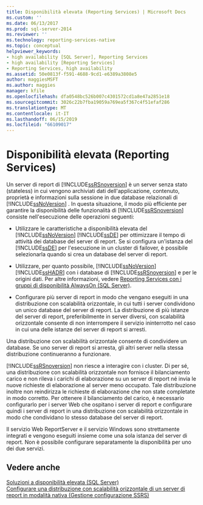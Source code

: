```yaml
---
title: Disponibilità elevata (Reporting Services) | Microsoft Docs
ms.custom: ''
ms.date: 06/13/2017
ms.prod: sql-server-2014
ms.reviewer: ''
ms.technology: reporting-services-native
ms.topic: conceptual
helpviewer_keywords:
- high availability [SQL Server], Reporting Services
- high availability [Reporting Services]
- Reporting Services, high availability
ms.assetid: 50e0813f-f591-4688-9cd1-e6389a3808e5
author: maggiesMSFT
ms.author: maggies
manager: kfile
ms.openlocfilehash: dfa0548bc526b007c4301572cd1a8e47a2851e18
ms.sourcegitcommit: 3026c22b7fba19059a769ea5f367c4f51efaf286
ms.translationtype: MT
ms.contentlocale: it-IT
ms.lasthandoff: 06/15/2019
ms.locfileid: "66109017"
---
```

# <a name="high-availability-reporting-services"></a>Disponibilità elevata (Reporting Services)
  Un server di report di [!INCLUDE[ssRSnoversion](../includes/ssrsnoversion-md.md)] è un server senza stato (stateless) in cui vengono archiviati dati dell'applicazione, contenuto, proprietà e informazioni sulla sessione in due database relazionali di [!INCLUDE[ssNoVersion](../includes/ssnoversion-md.md)] . In questa situazione, il modo più efficiente per garantire la disponibilità delle funzionalità di [!INCLUDE[ssRSnoversion](../includes/ssrsnoversion-md.md)] consiste nell'esecuzione delle operazioni seguenti:  
  
-   Utilizzare le caratteristiche a disponibilità elevata del [!INCLUDE[ssNoVersion](../includes/ssnoversion-md.md)] [!INCLUDE[ssDE](../includes/ssde-md.md)] per ottimizzare il tempo di attività dei database del server di report. Se si configura un'istanza del [!INCLUDE[ssDE](../includes/ssde-md.md)] per l'esecuzione in un cluster di failover, è possibile selezionarla quando si crea un database del server di report.  
  
-   Utilizzare, per quanto possibile, [!INCLUDE[ssNoVersion](../includes/ssnoversion-md.md)] [!INCLUDE[ssHADR](../includes/sshadr-md.md)] con i database di [!INCLUDE[ssRSnoversion](../includes/ssrsnoversion-md.md)] e per le origini dati. Per altre informazioni, vedere [Reporting Services con i gruppi di disponibilità AlwaysOn &#40;SQL Server&#41;](../database-engine/availability-groups/windows/reporting-services-with-always-on-availability-groups-sql-server.md).  
  
-   Configurare più server di report in modo che vengano eseguiti in una distribuzione con scalabilità orizzontale, in cui tutti i server condividono un unico database del server di report. La distribuzione di più istanze del server di report, preferibilmente in server diversi, con scalabilità orizzontale consente di non interrompere il servizio ininterrotto nel caso in cui una delle istanze del server di report si arresti.  
  
 Una distribuzione con scalabilità orizzontale consente di condividere un database. Se uno server di report si arresta, gli altri server nella stessa distribuzione continueranno a funzionare.  
  
 [!INCLUDE[ssRSnoversion](../includes/ssrsnoversion-md.md)] non riesce a interagire con i cluster. Di per sé, una distribuzione con scalabilità orizzontale non fornisce il bilanciamento carico e non rileva i carichi di elaborazione su un server di report né invia le nuove richieste di elaborazione al server meno occupato. Tale distribuzione inoltre non reindirizza le richieste di elaborazione che non state completate in modo corretto. Per ottenere il bilanciamento del carico, è necessario configurarlo per i server Web che ospitano i server di report e configurare quindi i server di report in una distribuzione con scalabilità orizzontale in modo che condividano lo stesso database del server di report.  
  
 Il servizio Web ReportServer e il servizio Windows sono strettamente integrati e vengono eseguiti insieme come una sola istanza del server di report. Non è possibile configurare separatamente la disponibilità per uno dei due servizi.  
  
## <a name="see-also"></a>Vedere anche  
 [Soluzioni a disponibilità elevata &#40;SQL Server&#41;](../sql-server/failover-clusters/high-availability-solutions-sql-server.md)   
 [Configurare una distribuzione con scalabilità orizzontale di un server di report in modalità nativa &#40;Gestione configurazione SSRS&#41;](install-windows/configure-a-native-mode-report-server-scale-out-deployment.md)  
  
  

